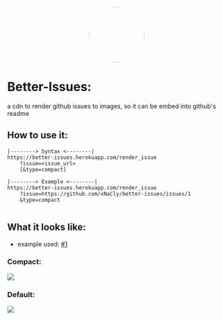 <p align="center">
    <img style="border-radius: 100px" width="128" height="128" src="https://avatars0.githubusercontent.com/u/47723417?s=460&amp;u=10c488f1c4e0644b839df15ecefbfef2a9869305&amp;v=4">
</p>

# Better-Issues:

a cdn to render github issues to images, so it can be embed into github's readme

## How to use it:
```
|--------> Syntax <--------|
https://better-issues.herokuapp.com/render_issue
    ?issue=<issue_url>
    [&type=compact]
    
|--------> Example <--------|
https://better-issues.herokuapp.com/render_issue
    ?issue=https://github.com/xNaCly/better-issues/issues/1
    &type=compact
    
```

## What it looks like:

-   example used: [#1](https://github.com/xNaCly/better-issues/issues/3)

### Compact:

<img src="https://better-issues.herokuapp.com/render_issue?issue=https://github.com/xNaCly/better-issues/issues/3&type=compact">



### Default:
<kbd>
  <img src="https://better-issues.herokuapp.com/render_issue?issue=https://github.com/xNaCly/better-issues/issues/3">
</kbd>
